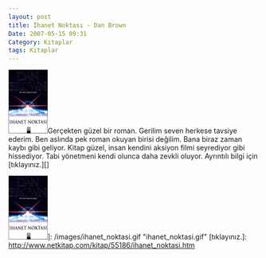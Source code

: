 ```yaml
---
layout: post
title: İhanet Noktası - Dan Brown
Date: 2007-05-15 09:31
Category: Kitaplar
tags: Kitaplar
---
```


![İhanet Noktası][]Gerçekten güzel bir roman. Gerilim seven herkese
tavsiye ederim. Ben aslında pek roman okuyan birisi değilim. Bana biraz
zaman kaybı gibi geliyor. Kitap güzel, insan kendini aksiyon filmi
seyrediyor gibi hissediyor. Tabi yönetmeni kendi olunca daha zevkli
oluyor. Ayrıntılı bilgi için [tıklayınız.][]

  [İhanet Noktası]: /images/ihanet_noktasi.kucukresim.gif
  ![İhanet Noktası][]]: /images/ihanet_noktasi.gif
    "ihanet_noktasi.gif"
  [tıklayınız.]: http://www.netkitap.com/kitap/55186/ihanet_noktasi.htm
